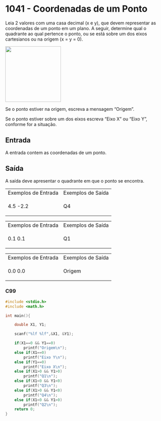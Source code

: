 <html>
  <body style="padding: 10px 0px">
    <div class="header">
      <h1>1041 - Coordenadas de um Ponto</h1>
      <div class="problem">
        <div class="description">
          <p>
            Leia 2 valores com uma casa decimal (x e y), que devem representar
            as coordenadas de um ponto em um plano. A seguir, determine qual o
            quadrante ao qual pertence o ponto, ou se está sobre um dos eixos
            cartesianos ou na origem (x = y = 0).
          </p>
          <p class="center">
            <img
              alt=""
              src="https://resources.beecrowd.com.br/gallery/images/problems/UOJ_1041.png"
              style="width: 175px; height: 175px"
            />
          </p>
          <p>Se o ponto estiver na origem, escreva a mensagem “Origem”.</p>
          <p>
            Se o ponto estiver sobre um dos eixos escreva “Eixo X” ou “Eixo Y”,
            conforme for a situação.
          </p>
        </div>
        <h2>Entrada</h2>
        <div class="input">
          <p>A entrada contem as coordenadas de um ponto.</p>
        </div>
        <h2>Saída</h2>
        <div class="output">
          <p>A saída deve apresentar o quadrante em que o ponto se encontra.</p>
        </div>
        <div class="both"></div>
        <table>
          <tbody>
            <tr>
              <td>Exemplos de Entrada</td>
              <td>Exemplos de Saída</td>
            </tr>
            <tr>
              <td class="division">
                <p>4.5 -2.2</p>
              </td>
              <td>
                <p>Q4</p>
              </td>
            </tr>
          </tbody>
        </table>
        <table>
          <tbody>
            <tr>
              <td>Exemplos de Entrada</td>
              <td>Exemplos de Saída</td>
            </tr>
            <tr>
              <td class="division">
                <p>0.1 0.1</p>
              </td>
              <td>
                <p>Q1</p>
              </td>
            </tr>
          </tbody>
        </table>
        <table>
          <tbody>
            <tr>
              <td>Exemplos de Entrada</td>
              <td>Exemplos de Saída</td>
            </tr>
            <tr>
              <td class="division">
                <p>0.0 0.0</p>
              </td>
              <td>
                <p>Origem</p>
              </td>
            </tr>
          </tbody>
        </table>
      </div>
    </div>
  </body>
</html>

### C99

```c
#include <stdio.h>
#include <math.h>

int main(){

    double X1, Y1;

    scanf("%lf %lf",&X1, &Y1);

    if(X1==0 && Y1==0)
        printf("Origem\n");
    else if(X1==0)
        printf("Eixo Y\n");
    else if(Y1==0)
        printf("Eixo X\n");
    else if(X1>0 && Y1>0)
        printf("Q1\n");
    else if(X1<0 && Y1<0)
        printf("Q3\n");
    else if(X1>0 && Y1<0)
        printf("Q4\n");
    else if(X1<0 && Y1>0)
        printf("Q2\n");
    return 0;
}
```
